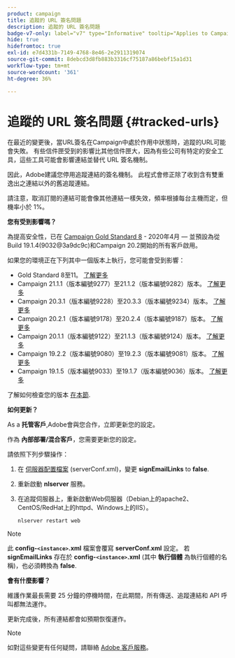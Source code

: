 ```yaml
---
product: campaign
title: 追蹤的 URL 簽名問題
description: 追蹤的 URL 簽名問題
badge-v7-only: label="v7" type="Informative" tooltip="Applies to Campaign Classic v7 only"
hide: true
hidefromtoc: true
exl-id: e7d4331b-7149-4768-8e46-2e2911319074
source-git-commit: 8debcd3d8fb883b3316cf75187a86bebf15a1d31
workflow-type: tm+mt
source-wordcount: '361'
ht-degree: 36%

---
```


# 追蹤的 URL 簽名問題 {#tracked-urls}



在最近的變更後，當URL簽名在Campaign中處於作用中狀態時，追蹤的URL可能會失敗。 有些信件匣受到的影響比其他信件匣大，因為有些公司有特定的安全工具，這些工具可能會影響連結並替代 URL 簽名機制。

因此，Adobe建議您停用追蹤連結的簽名機制。 此程式會修正除了收到含有雙重逸出之連結以外的舊追蹤連結。

請注意，取消訂閱的連結可能會像其他連結一樣失效，頻率根據每台主機而定，但機率小於 1%。

**您有受到影響嗎？**

為提高安全性，已在 [Campaign Gold Standard 8](../../rn/using/gold-standard.md#gs8) - 2020年4月 — 並預設為從Build 19.1.4(9032@3a9dc9c)和Campaign 20.2開始的所有客戶啟用。

如果您的環境正在下列其中一個版本上執行，您可能會受到影響：

* Gold Standard 8至11。 [了解更多](../../rn/using/gold-standard.md#gs-8)
* Campaign 21.1.1（版本編號9277）至21.1.2（版本編號9282）版本。 [了解更多](../../rn/using/latest-release.md)
* Campaign 20.3.1（版本編號9228）至20.3.3（版本編號9234）版本。 [了解更多](../../rn/using/release--2020.md#release-20-3)
* Campaign 20.2.1（版本編號9178）至20.2.4（版本編號9187）版本。 [了解更多](../../rn/using/release--2020.md#release-20-2)
* Campaign 20.1.1（版本編號9122）至21.1.3（版本編號9124）版本。 [了解更多](../../rn/using/release--2020.md#release-20-1)
* Campaign 19.2.2（版本編號9080）至19.2.3（版本編號9081）版本。 [了解更多](../../rn/using/release--2019.md#release-19-2)
* Campaign 19.1.5（版本編號9033）至19.1.7（版本編號9036）版本。 [了解更多](../../rn/using/release--2019.md#release-19-1)


了解如何檢查您的版本 [在本節](../../platform/using/launching-adobe-campaign.md#getting-your-campaign-version).

**如何更新？**

As a **托管客戶**,Adobe會與您合作，立即更新您的設定。

作為 **內部部署/混合客戶**，您需要更新您的設定。

請依照下列步驟操作：

1. 在 [伺服器配置檔案](../../installation/using/the-server-configuration-file.md) (serverConf.xml)，變更 **signEmailLinks** to **false**.
1. 重新啟動 **nlserver** 服務。
1. 在追蹤伺服器上，重新啟動Web伺服器（Debian上的apache2、CentOS/RedHat上的httpd、Windows上的IIS）。

   ```
   nlserver restart web
   ```

>[!NOTE]
>
>此 **config-`<instance>`.xml** 檔案會覆寫 **serverConf.xml** 設定。 若 **signEmailLinks** 存在於  **config-`<instance>`.xml** (其中 **執行個體** 為執行個體的名稱)，也必須轉換為 **false**.

**會有什麼影響？**

維護作業最長需要 25 分鐘的停機時間，在此期間，所有傳送、追蹤連結和 API 呼叫都無法運作。

更新完成後，所有連結都會如預期恢復運作。

>[!NOTE]
>
>如對這些變更有任何疑問，請聯絡 [Adobe 客戶服務](https://helpx.adobe.com/tw/enterprise/admin-guide.html/enterprise/using/support-for-experience-cloud.ug.html)。
